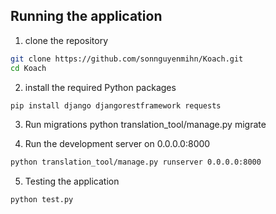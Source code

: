 ## Running the application

1. clone the repository
```bash
git clone https://github.com/sonnguyenmihn/Koach.git
cd Koach
```

2. install the required Python packages
```bash 
pip install django djangorestframework requests
```

3. Run migrations
python translation_tool/manage.py migrate

4. Run the development server on 0.0.0.0:8000
```bash
python translation_tool/manage.py runserver 0.0.0.0:8000
```

5. Testing the application
```bash
python test.py
```



